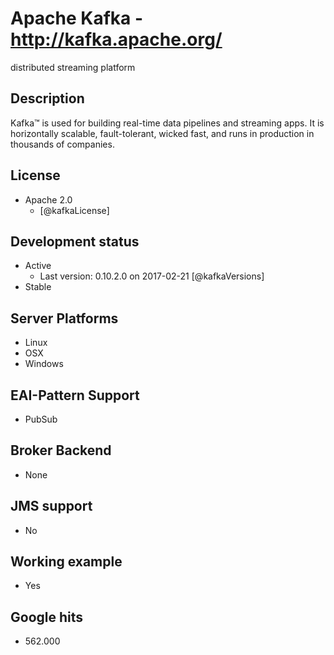 # Apache Kafka - http://kafka.apache.org/
distributed streaming platform


## Description
Kafka™ is used for building real-time data pipelines and streaming apps. It is horizontally scalable, fault-tolerant, wicked fast, and runs in production in thousands of companies.


## License
- Apache 2.0
    - [@kafkaLicense]


## Development status
- Active
    - Last version: 0.10.2.0 on 2017-02-21 [@kafkaVersions]
- Stable


## Server Platforms
- Linux
- OSX
- Windows


## EAI-Pattern Support
- PubSub


## Broker Backend
- None


## JMS support
- No


## Working example
- Yes


## Google hits
- 562.000
